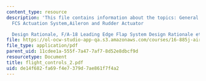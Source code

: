 ```yaml
---
content_type: resource
description: 'This file contains information about the topics: General Approach to
  FCS Actuation System,Aileron and Rudder Actuator

  Design Rationale, F/A-18 Leading Edge Flap System Design Rationale etc.'
file: https://ol-ocw-studio-app-qa.s3.amazonaws.com/courses/16-885j-aircraft-systems-engineering-fall-2004/de14f682fa69f4e7379d7ae861f7f4a2_flight_controls_2.pdf
file_type: application/pdf
parent_uid: 11cdee1a-555f-7a47-7af7-8d52e8dbcf9d
resourcetype: Document
title: flight_controls_2.pdf
uid: de14f682-fa69-f4e7-379d-7ae861f7f4a2
---
```

